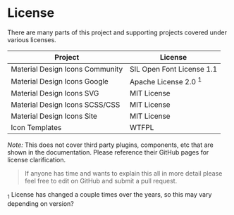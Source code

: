 # License

There are many parts of this project and supporting projects covered under various licenses.

| Project                          | License                   |
|----------------------------------|---------------------------|
| Material Design Icons Community  | SIL Open Font License 1.1 |
| Material Design Icons Google     | Apache License 2.0 <sup>1</sup> |
| Material Design Icons SVG        | MIT License               |
| Material Design Icons SCSS/CSS   | MIT License               |
| Material Design Icons Site       | MIT License               |
| Icon Templates                   | WTFPL                     |

*Note:* This does not cover third party plugins, components, etc that are shown in the documentation. Please reference their GitHub pages for license clarification.

> If anyone has time and wants to explain this all in more detail please feel free to edit on GitHub and submit a pull request.

<sub>1</sub> License has changed a couple times over the years, so this may vary depending on version?